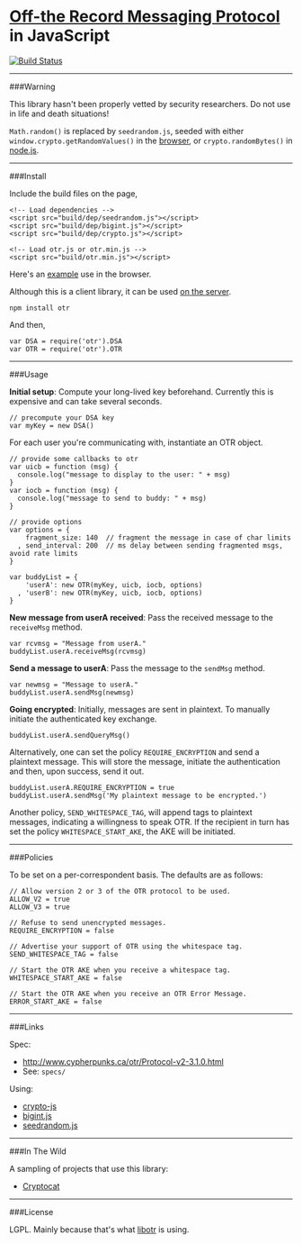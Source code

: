 [Off-the Record Messaging Protocol](http://www.cypherpunks.ca/otr/) in JavaScript
==================================================

[![Build Status](https://secure.travis-ci.org/arlolra/otr.png?branch=master)](http://travis-ci.org/arlolra/otr)

---

###Warning

This library hasn't been properly vetted by security researchers. Do not use
in life and death situations!

`Math.random()` is replaced by `seedrandom.js`, seeded with either `window.crypto.getRandomValues()` in the [browser](https://developer.mozilla.org/en-US/docs/DOM/window.crypto.getRandomValues), or `crypto.randomBytes()` in [node.js](http://nodejs.org/api/crypto.html#crypto_crypto_randombytes_size_callback).

---

###Install

Include the build files on the page,

    <!-- Load dependencies -->
    <script src="build/dep/seedrandom.js"></script>
    <script src="build/dep/bigint.js"></script>
    <script src="build/dep/crypto.js"></script>

    <!-- Load otr.js or otr.min.js -->
    <script src="build/otr.min.js"></script>

Here's an [example](https://github.com/arlolra/otr/blob/master/test/browser.html) use in the browser.

Although this is a client library, it can be used [on the server](https://github.com/arlolra/otr/blob/master/test/xmpp.js).

    npm install otr

And then,

    var DSA = require('otr').DSA
    var OTR = require('otr').OTR

---

###Usage

**Initial setup**: Compute your long-lived key beforehand. Currently this is
expensive and can take several seconds.

    // precompute your DSA key
    var myKey = new DSA()

For each user you're communicating with, instantiate an OTR object.

    // provide some callbacks to otr
    var uicb = function (msg) {
      console.log("message to display to the user: " + msg)
    }
    var iocb = function (msg) {
      console.log("message to send to buddy: " + msg)
    }

    // provide options
    var options = {
        fragment_size: 140  // fragment the message in case of char limits
      , send_interval: 200  // ms delay between sending fragmented msgs, avoid rate limits
    }

    var buddyList = {
        'userA': new OTR(myKey, uicb, iocb, options)
      , 'userB': new OTR(myKey, uicb, iocb, options)
    }

**New message from userA received**: Pass the received message to the `receiveMsg`
method.

    var rcvmsg = "Message from userA."
    buddyList.userA.receiveMsg(rcvmsg)

**Send a message to userA**: Pass the message to the `sendMsg` method.

    var newmsg = "Message to userA."
    buddyList.userA.sendMsg(newmsg)

**Going encrypted**: Initially, messages are sent in plaintext. To manually
initiate the authenticated key exchange.

    buddyList.userA.sendQueryMsg()

Alternatively, one can set the policy `REQUIRE_ENCRYPTION` and send a plaintext
message. This will store the message, initiate the authentication and then,
upon success, send it out.

    buddyList.userA.REQUIRE_ENCRYPTION = true
    buddyList.userA.sendMsg('My plaintext message to be encrypted.')


Another policy, `SEND_WHITESPACE_TAG`, will append tags to plaintext messages,
indicating a willingness to speak OTR. If the recipient in turn has set the
policy `WHITESPACE_START_AKE`, the AKE will be initiated.

---

###Policies

To be set on a per-correspondent basis. The defaults are as follows:

    // Allow version 2 or 3 of the OTR protocol to be used.
    ALLOW_V2 = true
    ALLOW_V3 = true

    // Refuse to send unencrypted messages.
    REQUIRE_ENCRYPTION = false

    // Advertise your support of OTR using the whitespace tag.
    SEND_WHITESPACE_TAG = false

    // Start the OTR AKE when you receive a whitespace tag.
    WHITESPACE_START_AKE = false

    // Start the OTR AKE when you receive an OTR Error Message.
    ERROR_START_AKE = false

---

###Links

Spec:

- http://www.cypherpunks.ca/otr/Protocol-v2-3.1.0.html
- See: `specs/`

Using:

- [crypto-js](http://code.google.com/p/crypto-js/)
- [bigint.js](http://leemon.com/crypto/BigInt.html)
- [seedrandom.js](http://davidbau.com/archives/2010/01/30/random_seeds_coded_hints_and_quintillions.html)

---

###In The Wild

A sampling of projects that use this library:

- [Cryptocat](https://github.com/kaepora/cryptocat)

---

###License

LGPL. Mainly because that's what [libotr](http://www.cypherpunks.ca/otr/) is using.